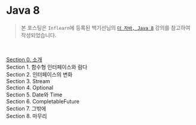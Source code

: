 # Java 8
> 본 포스팅은 `Inflearn`에 등록된 백기선님의 [`더 자바, Java 8`](https://www.inflearn.com/course/the-java-java8) 강의를 참고하여 작성되었습니다.
<br/>

[Section 0. 소개](./section0.md)  <br/>
Section 1. 함수형 인터페이스와 람다 <br/>
Section 2. 인터페이스의 변화 <br/>
Section 3. Stream <br/>
Section 4. Optional <br/>
Section 5. Date와 Time <br/>
Section 6. CompletableFuture <br/>
Section 7. 그밖에 <br/>
Section 8. 마무리 <br/>
